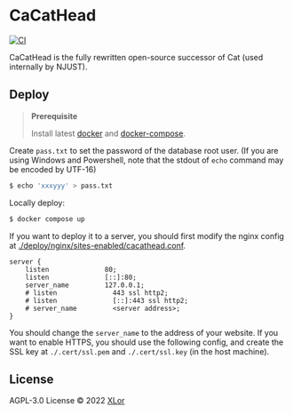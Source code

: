 # CaCatHead

[![CI](https://github.com/XLoJ/CaCatHead/actions/workflows/ci.yml/badge.svg)](https://github.com/XLoJ/CaCatHead/actions/workflows/ci.yml)

CaCatHead is the fully rewritten open-source successor of Cat (used internally by NJUST).

## Deploy

> **Prerequisite**
>
> Install latest [docker](https://www.docker.com/) and [docker-compose](https://docs.docker.com/compose/).

Create `pass.txt` to set the password of the database root user. (If you are using Windows and Powershell, note that the stdout of `echo` command may be encoded by UTF-16)

```bash
$ echo 'xxxyyy' > pass.txt
```

Locally deploy:

```bash
$ docker compose up
```

If you want to deploy it to a server, you should first modify the nginx config at [./deploy/nginx/sites-enabled/cacathead.conf](./deploy/nginx/sites-enabled/cacathead.conf).

```nginx
server {
    listen              80;
    listen              [::]:80;
    server_name         127.0.0.1;
    # listen              443 ssl http2;
    # listen              [::]:443 ssl http2;
    # server_name         <server address>;
}
```

You should change the `server_name` to the address of your website. If you want to enable HTTPS, you should use the following config, and create the SSL key at `./.cert/ssl.pem` and `./.cert/ssl.key` (in the host machine).

## License

AGPL-3.0 License © 2022 [XLor](https://github.com/yjl9903)

